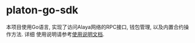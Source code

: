 # platon-go-sdk

本项目使用Go语言, 实现了访问Alaya网络的RPC接口, 钱包管理, 以及内置合约操作方法. 详细
使用说明请参考[使用说明文档](./docs/index.md).
